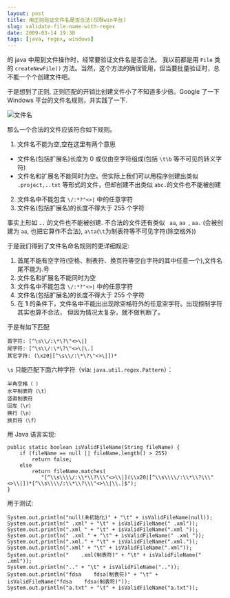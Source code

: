 ```yaml
---
layout: post
title: 用正则验证文件名是否合法(仅限win平台)
slug: validate-file-name-with-regex
date: 2009-03-14 19:30
tags: [java, regex, windows]
---
```


的 java 中用到文件操作时，经常要验证文件名是否合法。
我以前都是用 `File` 类的 `createNewFile()` 方法。当然，这个方法的确很管用，但当要批量验证时，总不能一个个创建文件吧。

于是想到了正则, 正则匹配的开销比创建文件小了不知道多少倍。Google 了一下 Windows 平台的文件名规则，并实践了一下.

![文件名](http://pic.yupoo.com/greatghoul_v/BcHkr5xV/r9vZS.jpg)

那么一个合法的文件应该符合如下规则。


 1. 文件名不能为空,空在这里有两个意思
   * 文件名(包括扩展名)长度为 0 或仅由空字符组成(包括 `\t\b` 等不可见的转义字符)
   * 文件名和扩展名不能同时为空。但实际上我们可以用程序创建出类似 `.project,..txt` 等形式的文件，但却创建不出类似 
     `abc.`的文件也不能被创建
 2. 文件名中不能包含 `\/:*?"<>|` 中的任意字符
 3. 文件名(包括扩展名)的长度不得大于 255 个字符

事实上形如 `..` 的文件也不能被创建.
不合法的文件还有类似 ` aa`, `aa `, `aa.` (会被创建为 `aa`, 也把它算作不合法), 
`a\ta`(`\t`为制表符等不可见字符(除空格外))

于是我们得到了文件名命名规则的更详细规定:

 1. 首尾不能有空字符(空格、制表符、换页符等空白字符的其中任意一个),文件名尾不能为.号
 2. 文件名和扩展名不能同时为空
 3. 文件名中不能包含 `\/:*?"<>|` 中的任意字符
 4. 文件名(包括扩展名)的长度不得大于 255 个字符
 5. 在 **1** 的条件下，文件名中不能出出现除空格符外的任意空字符。出现控制字符其实也算不合法，
    但因为情况太复杂，就不做判断了。

于是有如下匹配

    首字符: [^\s\\/:\*\?\"<>\|]
    尾字符: [^\s\\/:\*\?\"<>\|\.]
    其它字符: (\x20|[^\s\\/:\*\?\"<>\|])*

`\s` 只能匹配下面六种字符（via: `java.util.regex.Pattern`）： 

    半角空格（ ） 
    水平制表符（\t） 
    竖直制表符 
    回车（\r） 
    换行（\n） 
    换页符（\f）

用 Java 语言实现:

    public static boolean isValidFileName(String fileName) {
        if (fileName == null || fileName.length() > 255) 
            return false;
        else
            return fileName.matches(
               "[^\\s\\\\/:\\*\\?\\\"<>\\|](\\x20|[^\\s\\\\/:\\*\\?\\\"<>\\|])*[^\\s\\\\/:\\*\\?\\\"<>\\|\\.]$");
    }


用于测试:

    System.out.println("null(未初始化)" + "\t" + isValidFileName(null));
    System.out.println(" .xml" + "\t" + isValidFileName(" .xml"));
    System.out.println(".xml " + "\t" + isValidFileName(".xml "));
    System.out.println(" .xml " + "\t" + isValidFileName(" .xml "));
    System.out.println(".xml." + "\t" + isValidFileName(".xml."));
    System.out.println(".xml" + "\t" + isValidFileName(".xml"));
    System.out.println("    .xml(制表符)" + "\t" + isValidFileName("    .xml"));
    System.out.println(".." + "\t" + isValidFileName(".."));
    System.out.println("fdsa    fdsa(制表符)" + "\t" + isValidFileName("fdsa    fdsa(制表符)"));
    System.out.println("a.txt" + "\t" + isValidFileName("a.txt"));

